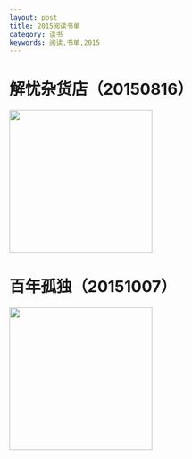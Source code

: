 ```yaml
---
layout: post
title: 2015阅读书单
category: 读书
keywords: 阅读,书单,2015
---
```


# 解忧杂货店（20150816）

<img src="https://gss2.bdstatic.com/9fo3dSag_xI4khGkpoWK1HF6hhy/baike/c0%3Dbaike92%2C5%2C5%2C92%2C30/sign=6cfc7715c51b9d169eca923392b7dfea/4afbfbedab64034f62ca27cca4c379310b551df0.jpg"  width="256">

# 百年孤独（20151007）

<img src="https://ss2.baidu.com/6ONYsjip0QIZ8tyhnq/it/u=1996926080,508235154&fm=173&app=25&f=JPEG?w=500&h=807&s=747331C2AE1E2BDE965C48B3030050C2"  width="256">
